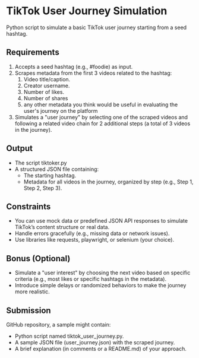 # TikTok User Journey Simulation

Python script to simulate a basic TikTok user journey starting from a seed hashtag.

## Requirements

1. Accepts a seed hashtag (e.g., #foodie) as input.
2. Scrapes metadata from the first 3 videos related to the hashtag:
    1. Video title/caption.
    2. Creator username.
    3. Number of likes.
    4. Number of shares
    5. any other metadata you think would be useful in evaluating the user's journey on the platform
3. Simulates a "user journey" by selecting one of the scraped videos and following a related video chain for 2
   additional steps (a total of 3 videos in the journey).

## Output

- The script tiktoker.py
- A structured JSON file containing:
    - The starting hashtag.
    - Metadata for all videos in the journey, organized by step (e.g., Step 1, Step 2, Step 3).

## Constraints

- You can use mock data or predefined JSON API responses to simulate TikTok’s content structure or real data.
- Handle errors gracefully (e.g., missing data or network issues).
- Use libraries like requests, playwright, or selenium (your choice).

## Bonus (Optional)

- Simulate a "user interest" by choosing the next video based on specific criteria (e.g., most likes or specific
  hashtags in the metadata).
- Introduce simple delays or randomized behaviors to make the journey more realistic.

## Submission

GitHub repository, a sample might contain:

- Python script named tiktok_user_journey.py.
- A sample JSON file (user_journey.json) with the scraped journey.
- A brief explanation (in comments or a README.md) of your approach.